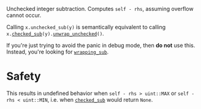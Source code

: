 Unchecked integer subtraction. Computes `self - rhs`,
assuming overflow cannot occur.

Calling `x.unchecked_sub(y)` is semantically equivalent to calling
`x.`[`checked_sub`]`(y).`[`unwrap_unchecked`]`()`.

If you're just trying to avoid the panic in debug mode, then **do not** use
this. Instead, you're looking for [`wrapping_sub`].

# Safety

This results in undefined behavior when `self - rhs > uint::MAX` or
`self - rhs < uint::MIN`, i.e. when [`checked_sub`] would return `None`.

[`checked_sub`]: Self::checked_sub
[`wrapping_sub`]: Self::wrapping_sub
[`unwrap_unchecked`]: Option::unwrap_unchecked
